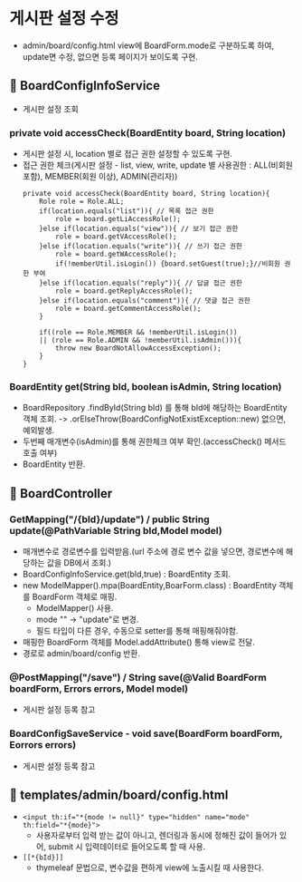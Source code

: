 # 게시판 설정 수정
- admin/board/config.html view에 BoardForm.mode로 구분하도록 하여, update면 수정, 없으면 등록 페이지가 보이도록 구현.

## 🎇 BoardConfigInfoService
- 게시판 설정 조회

### private void accessCheck(BoardEntity board, String location)
- 게시판 설정 시, location 별로 접근 권한 설정할 수 있도록 구현.
- 접근 권한 체크(게시판 설정 - list, view, write, update 별 사용권한 : ALL(비회원 포함), MEMBER(회원 이상), ADMIN(관리자))
    ```
    private void accessCheck(BoardEntity board, String location){
        Role role = Role.ALL;
        if(location.equals("list")){ // 목록 접근 권한
            role = board.getLiAccessRole();
        }else if(location.equals("view")){ // 보기 접근 권한
            role = board.getVAccessRole();
        }else if(location.equals("write")){ // 쓰기 접근 권한
            role = board.getWAccessRole();
            if(!memberUtil.isLogin()) {board.setGuest(true);}//비회원 권한 부여
        }else if(location.equals("reply")){ // 답글 접근 권한
            role = board.getReplyAccessRole();
        }else if(location.equals("comment")){ // 댓글 접근 권한
            role = board.getCommentAccessRole();
        }

        if((role == Role.MEMBER && !memberUtil.isLogin())
        || (role == Role.ADMIN && !memberUtil.isAdmin())){
            throw new BoardNotAllowAccessException();
        }
    }
    ```

### BoardEntity get(String bId, boolean isAdmin, String location)
- BoardRepository .findById(String bId) 를 통해 bId에 해당하는 BoardEntity 객체 조회. -> .orElseThrow(BoardConfigNotExistException::new) 없으면, 예외발생.
- 두번째 매개변수(isAdmin)를 통해 권한체크 여부 확인.(accessCheck() 메서드 호출 여부)
- BoardEntity 반환.

## 🎇 BoardController
### GetMapping("/{bId}/update") / public String update(@PathVariable String bId,Model model)
- 매개변수로 경로변수를 입력받음.(url 주소에 경로 변수 값을 넣으면, 경로변수에 해당하는 값을 DB에서 조회.)
- BoardConfigInfoService.get(bId,true) : BoardEntity 조회.
- new ModelMapper().mpa(BoardEntity,BoarForm.class) : BoardEntity 객체를 BoardForm 객체로 매핑.
    - ModelMapper() 사용.
    - mode "" -> "update"로 변경.
    - 필드 타입이 다른 경우, 수동으로 setter를 통해 매핑해줘야함.
- 매핑한 BoardForm 객체를 Model.addAttribute() 통해 view로 전달.
- 경로로 admin/board/config 반환.

### @PostMapping("/save") / String save(@Valid BoardForm boardForm, Errors errors, Model model)
- 게시판 설정 등록 참고

### BoardConfigSaveService - void save(BoardForm boardForm, Eorrors errors)
- 게시판 설정 등록 참고

## 🎇 templates/admin/board/config.html
- `<input th:if="*{mode != null}" type="hidden" name="mode" th:field="*{mode}">`
    - 사용자로부터 입력 받는 값이 아니고, 렌더링과 동시에 정해진 값이 들어가 있어, submit 시 입력데이터로 들어오도록 할 때 사용.
- `[[*{bId}]]`
    - thymeleaf 문법으로, 변수값을 편하게 view에 노출시킬 때 사용한다.
